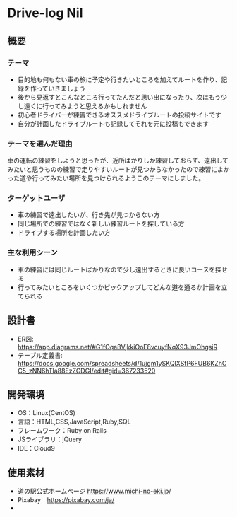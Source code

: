 # Drive-log Nil


## 概要


 ### テーマ

  * 目的地も何もない車の旅に予定や行きたいところを加えてルートを作り、記録を作っていきましょう
  * 後から見返すとこんなところ行ってたんだと思い出になったり、次はもう少し遠くに行ってみようと思えるかもしれません
  * 初心者ドライバーが練習できるオススメドライブルートの投稿サイトです
  * 自分が計画したドライブルートも記録してそれを元に投稿もできます


  ### テーマを選んだ理由
 
 車の運転の練習をしようと思ったが、近所ばかりしか練習しておらず、遠出してみたいと思うものの練習で走りやすいルートが見つからなかったので練習によかった道や行ってみたい場所を見つけられるようこのテーマにしました。


 ### ターゲットユーザ

* 車の練習で遠出したいが、行き先が見つからない方
* 同じ場所での練習ではなく新しい練習ルートを探している方
* ドライブする場所を計画したい方

### 主な利用シーン
* 車の練習には同じルートばかりなので少し遠出するときに良いコースを探せる
* 行ってみたいところをいくつかピックアップしてどんな道を通るか計画を立てられる

## 設計書
* ER図:　https://app.diagrams.net/#G1fOqa8VjkkiOoF8vcuyfNqX93JmOhgsjR
* テーブル定義書:　https://docs.google.com/spreadsheets/d/1ujgm1ySKQIXSfP6FUB6KZhCC5_zNN6hTla88EzZGDGI/edit#gid=367233520

## 開発環境
- OS：Linux(CentOS)
- 言語：HTML,CSS,JavaScript,Ruby,SQL
- フレームワーク：Ruby on Rails
- JSライブラリ：jQuery
- IDE：Cloud9

## 使用素材
* 道の駅公式ホームページ https://www.michi-no-eki.jp/
* Pixabay　https://pixabay.com/ja/
* 
